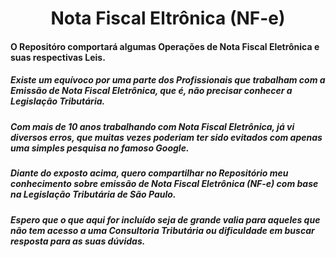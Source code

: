 # <h1 align="center">Nota Fiscal Eltrônica (NF-e)</h1>


#### O Repositóro comportará algumas Operações de Nota Fiscal Eletrônica e suas respectivas Leis.

##### Existe um equívoco por uma parte dos Profissionais que trabalham com a Emissão de Nota Fiscal Eletrônica, que é, não precisar conhecer a Legislação Tributária.

##### Com mais de 10 anos trabalhando com Nota Fiscal Eletrônica, já vi diversos erros, que muitas vezes poderiam ter sido evitados com apenas uma simples pesquisa no famoso Google.

##### Diante do exposto acima, quero compartilhar no Repositório meu conhecimento sobre emissão de Nota Fiscal Eletrônica (NF-e) com base na Legislação Tributária de São Paulo.

##### Espero que o que aqui for incluído seja de grande valia para aqueles que não tem acesso a uma Consultoria Tributária ou dificuldade em buscar resposta para as suas dúvidas.






